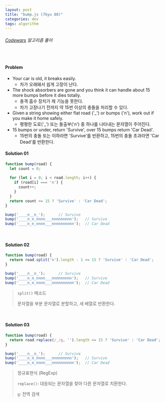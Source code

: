 ```yaml
---
layout: post
title: "bump.js (7kyu 80)"
categories: dev
tags: algorithm
---
```


###### [Codewars](https://www.codewars.com) 알고리즘 풀이

<br>

#### Problem

- Your car is old, it breaks easily.
  - 차가 오래돼서 쉽게 고장이 난다.
- The shock absorbers are gone and you think it can handle about 15 more bumps before it dies totally.
  - 충격 흡수 장치가 제 기능을 못한다.
  - 차가 고장나기 전까지 약 15번 이상의 충돌을 처리할 수 있다.
- Given a string showing either flat road ('\_') or bumps ('n'), work out if you make it home safely.
  - 평평한 도로('\_') 또는 돌출부('n') 중 하나를 나타내는 문자열이 주어진다.
- 15 bumps or under, return 'Survive', over 15 bumps return 'Car Dead'.
  - 15번의 충돌 또는 이하라면 'Survive'를 반환하고, 15번의 충돌 초과라면 'Car Dead'를 반환한다.

#### Solution 01

```js
function bump(road) {
  let count = 0;
  
  for (let i = 0; i < road.length; i++) {
    if (road[i] === 'n') {
      count++;
    }
  }
  return count <= 15 ? 'Survive' : 'Car Dead';
}

bump('____n__n_');		// Survive
bump('____n_n_nnnn___nnnnnnnnn');	// Survive
bump('____n_n_nnnn___nnnnnnnnnn');	// Car Dead
```

<br>

#### Solution 02

```js
function bump(road) {
  return road.split('n').length - 1 <= 15 ? 'Survive' : 'Car Dead';
}

bump('____n__n_');		// Survive
bump('____n_n_nnnn___nnnnnnnnn');	// Survive
bump('____n_n_nnnn___nnnnnnnnnn');	// Car Dead
```

> `split()` 메소드
>
> 문자열을 부분 문자열로 분할하고, 새 배열로 반환한다.

<br>

#### Solution 03

```js
function bump(road) {
  return road.replace(/_/g, '').length <= 15 ? 'Survive' : 'Car Dead';
}

bump('____n__n_');		// Survive
bump('____n_n_nnnn___nnnnnnnnn');	// Survive
bump('____n_n_nnnn___nnnnnnnnnn');	// Car Dead
```

> 정규표현식 (RegExp)
>
> `replace()`: 대응되는 문자열을 찾아 다른 문자열로 치환한다.
>
> `g`: 전역 검색

<br>